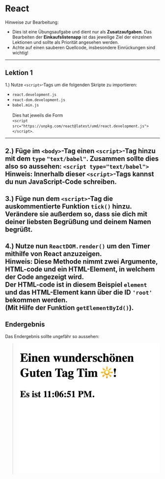 # React

Hinweise zur Bearbeitung:

- Dies ist eine Übungsaufgabe und dient nur als **Zusatzaufgaben**. Das Bearbeiten der
  **Einkaufslistenapp** ist das jeweilige Ziel der einzelnen Lektionen und sollte als Priorität angesehen werden.
- Achte auf einen sauberen Quellcode, insbesondere Einrückungen sind wichtig!

---

## Lektion 1

1.) Nutze `<script>`-Tags um die folgenden Skripte zu importieren:

- `react.development.js`
- `react-dom.development.js`
- `babel.min.js`
  <br><br>Dies hat jeweils die
  Form <br>`<script src="https://unpkg.com/react@latest/umd/react.development.js"></script>`.
---

2.) Füge im `<body>`-Tag einen `<script>`-Tag hinzu mit dem `type` `"text/babel"`. Zusammen sollte dies also
so aussehen: `<script type="text/babel">`
**Hinweis**: Innerhalb dieser `<script>`-Tags kannst du nun JavaScript-Code schreiben.
---

3.) Füge nun dem `<script>`-Tag die auskommentierte Funktion `tick()` hinzu. Verändere sie außerdem so, dass sie dich
mit deiner liebsten Begrüßung und deinem Namen begrüßt.
---

4.) Nutze nun `ReactDOM.render()` um den Timer mithilfe von React anzuzeigen.
<br>**Hinweis**: Diese Methode nimmt zwei Argumente, HTML-code und ein HTML-Element, in welchem der Code angezeigt wird.
<br>Der HTML-code ist in diesem Beispiel `element` und das HTML-Element kann über die ID `'root'` bekommen werden.
<br>(Mit Hilfe der Funktion `getElementById()`).
---


## Endergebnis

Das Endergebnis sollte ungefähr so aussehen:
> ![Lektion 1](img/lektion1a.png)



